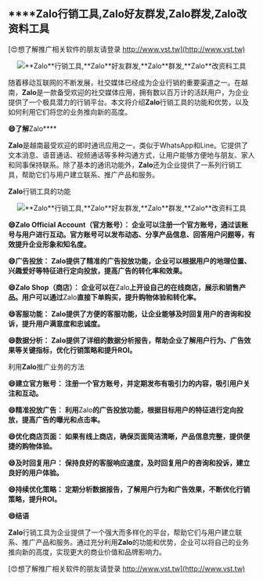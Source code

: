## ****Zalo**行销工具,**Zalo**好友群发,**Zalo**群发,**Zalo**改资料工具**

[😍想了解推广相关软件的朋友请登录 http://www.vst.tw](http://www.vst.tw)

 <center><img src="https://vst.tw/MP4/tuiguang/png/7.png" alt="**Zalo**行销工具,**Zalo**好友群发,**Zalo**群发,**Zalo**改资料工具"></center>

随着移动互联网的不断发展，社交媒体已经成为企业行销的重要渠道之一。在越南，**Zalo**是一款备受欢迎的社交媒体应用，拥有数以百万计的活跃用户，为企业提供了一个极具潜力的行销平台。本文将介绍**Zalo**行销工具的功能和优势，以及如何利用它们将您的业务推向新的高度。

**😄了解**Zalo****

**Zalo**是越南最受欢迎的即时通讯应用之一，类似于WhatsApp和Line。它提供了文本消息、语音通话、视频通话等多种沟通方式，让用户能够方便地与朋友、家人和同事保持联系。除了基本的通讯功能外，**Zalo**还为企业提供了一系列行销工具，帮助它们与用户建立联系、推广产品和服务。

**Zalo**行销工具的功能

 <center><img src="https://vst.tw/MP4/tuiguang/png/4.png" alt="**Zalo**行销工具,**Zalo**好友群发,**Zalo**群发,**Zalo**改资料工具"></center>

**😄**Zalo** Official Account（官方账号）： 企业可以注册一个官方账号，通过该账号与用户进行互动。官方账号可以发布动态、分享产品信息、回答用户问题等，有效提升企业形象和知名度。**

**😄广告投放： **Zalo**提供了精准的广告投放功能，企业可以根据用户的地理位置、兴趣爱好等特征进行定向投放，提高广告的转化率和效果。**

**😄**Zalo** Shop（商店）： 企业可以在**Zalo**上开设自己的在线商店，展示和销售产品。用户可以通过**Zalo**直接下单购买，提升购物体验和转化率。**

**😄客服功能： **Zalo**提供了方便的客服功能，让企业能够及时回复用户的咨询和投诉，提升用户满意度和忠诚度。**

**😄数据分析： **Zalo**提供了详细的数据分析报告，帮助企业了解用户行为、广告效果等关键指标，优化行销策略和提升ROI。**

利用**Zalo**推广业务的方法

**😄建立官方账号： 注册一个官方账号，并定期发布有吸引力的内容，吸引用户关注和互动。**

**😄精准投放广告： 利用**Zalo**的广告投放功能，根据目标用户的特征进行定向投放，提高广告的曝光和点击率。**

**😄优化商店页面： 如果有线上商店，确保页面简洁清晰，产品信息完整，提供便捷的购物体验。**

**😄及时回复用户： 保持良好的客服响应速度，及时回复用户的咨询和投诉，建立良好的用户体验。**

**😄持续优化策略： 定期分析数据报告，了解用户行为和广告效果，不断优化行销策略，提升ROI。**

**😄结语**

**Zalo**行销工具为企业提供了一个强大而多样化的平台，帮助它们与用户建立联系、推广产品和服务。通过充分利用**Zalo**的功能和优势，企业可以将自己的业务推向新的高度，实现更大的商业价值和品牌影响力。

[😍想了解推广相关软件的朋友请登录 http://www.vst.tw](http://www.vst.tw)



